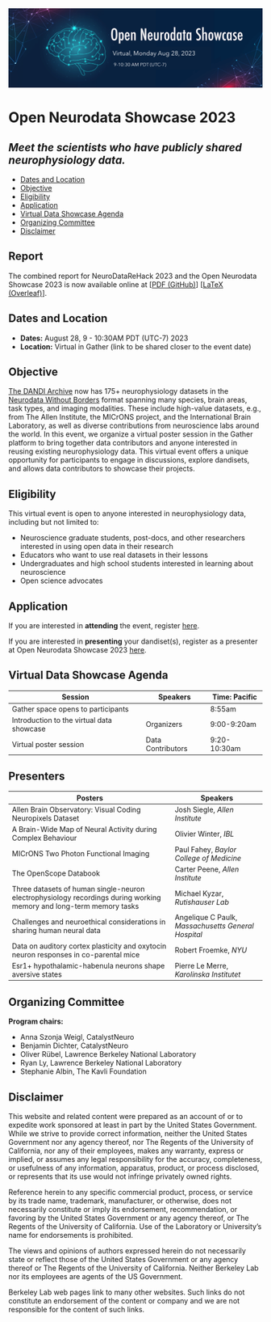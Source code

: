 <img alt="OpenNeuroDataShowcase banner" src="images/open_neurodata_showcase_banner.png">

# Open Neurodata Showcase 2023
## *Meet the scientists who have publicly shared neurophysiology data.*

* [Dates and Location](#dates-and-location)
* [Objective](#objective)
* [Eligibility](#eligibility)
* [Application](#application)
* [Virtual Data Showcase Agenda](#agenda)
* [Organizing Committee](#organizing-committee)
* [Disclaimer](#disclaimer)

## Report

The combined report for NeuroDataReHack 2023 and the Open Neurodata Showcase 2023 is now available online at [[PDF (GitHub)](../HCK16_2023_Granada_RH/report/Report__NeuroDataReHack_2023.pdf)] [[LaTeX (Overleaf)](https://www.overleaf.com/read/gzpkpyzcrvfr#1400b0)].

## Dates and Location

- **Dates:** August 28, 9 - 10:30AM PDT (UTC-7) 2023
- **Location:** Virtual in Gather (link to be shared closer to the event date)

## Objective
[The DANDI Archive](http://dandiarchive.org) now has 175+ neurophysiology datasets in the 
[Neurodata Without Borders](http://nwb.org) format spanning many species, brain areas, task types, and imaging 
modalities. These include high-value datasets, e.g., from The Allen Institute, the MICrONS project, and the 
International Brain Laboratory, as well as diverse contributions from neuroscience labs around the world.
In this event, we organize a virtual poster session in the Gather platform to bring together data contributors
and anyone interested in reusing existing neurophysiology data.
This virtual event offers a unique opportunity for participants to engage in discussions, explore dandisets, 
and allows data contributors to showcase their projects.

## Eligibility

This virtual event is open to anyone interested in neurophysiology data, including but not limited to:
* Neuroscience graduate students, post-docs, and other researchers interested in using open data in their research
* Educators who want to use real datasets in their lessons
* Undergraduates and high school students interested in learning about neuroscience
* Open science advocates

## Application

If you are interested in **attending** the event, register [here](https://forms.gle/dh8eArbw836TpLyq8). 

If you are interested in **presenting** your dandiset(s), register as a presenter at Open Neurodata Showcase 2023 [here](https://forms.gle/neGrkBaWsJvDoVd18).

## Virtual Data Showcase Agenda

| Session                                   | Speakers          | Time: Pacific |
|-------------------------------------------|-------------------|---------------|
| Gather space opens to participants        |                   | 8:55am        |
| Introduction to the virtual data showcase | Organizers        | 9:00-9:20am   |
| Virtual poster session                    | Data Contributors | 9:20-10:30am  |

## Presenters

| Posters                                                                                                              | Speakers                                            | 
|----------------------------------------------------------------------------------------------------------------------|-----------------------------------------------------|
| Allen Brain Observatory: Visual Coding Neuropixels Dataset                                                           | Josh Siegle, _Allen Institute_                      |
| A Brain-Wide Map of Neural Activity during Complex Behaviour                                                         | Olivier Winter, _IBL_                               |
| MICrONS Two Photon Functional Imaging                                                                                | Paul Fahey, _Baylor College of Medicine_            | 
| The OpenScope Databook                                                                                               | Carter Peene, _Allen Institute_                     |
| Three datasets of human single-neuron electrophysiology recordings during working memory and long-term memory tasks  | Michael Kyzar, _Rutishauser Lab_                    |
| Challenges and neuroethical considerations in sharing human neural data                                              | Angelique C Paulk, _Massachusetts General Hospital_ |
| Data on auditory cortex plasticity and oxytocin neuron responses in co-parental mice                                 | Robert Froemke, _NYU_                               |
| Esr1+ hypothalamic-habenula neurons shape aversive states                                                            | Pierre Le Merre, _Karolinska Institutet_            |

## Organizing Committee

**Program chairs:**
* Anna Szonja Weigl, CatalystNeuro
* Benjamin Dichter, CatalystNeuro
* Oliver Rübel, Lawrence Berkeley National Laboratory
* Ryan Ly, Lawrence Berkeley National Laboratory
* Stephanie Albin, The Kavli Foundation


## Disclaimer

This website and related content were prepared as an account of or to expedite work sponsored at least in part by 
the United States Government. While we strive to provide correct information, neither the United States Government 
nor any agency thereof, nor The Regents of the University of California, nor any of their employees, makes any 
warranty, express or implied, or assumes any legal responsibility for the accuracy, completeness, or usefulness of 
any information, apparatus, product, or process disclosed, or represents that its use would not infringe privately 
owned rights.

Reference herein to any specific commercial product, process, or service by its trade name, trademark, manufacturer, 
or otherwise, does not necessarily constitute or imply its endorsement, recommendation, or favoring by the United 
States Government or any agency thereof, or The Regents of the University of California.  Use of the Laboratory or 
University’s name for endorsements is prohibited.

The views and opinions of authors expressed herein do not necessarily state or reflect those of the United States 
Government or any agency thereof or The Regents of the University of California.  Neither Berkeley Lab nor its 
employees are agents of the US Government.

Berkeley Lab web pages link to many other websites.  Such links do not constitute an endorsement of the content or 
company and we are not responsible for the content of such links.
